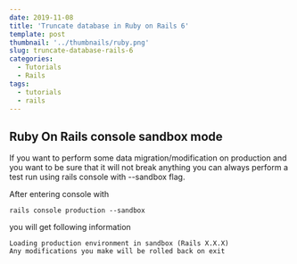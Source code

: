 ```yaml
---
date: 2019-11-08
title: 'Truncate database in Ruby on Rails 6'
template: post
thumbnail: '../thumbnails/ruby.png'
slug: truncate-database-rails-6
categories:
  - Tutorials
  - Rails
tags:
  - tutorials
  - rails
---
```


## Ruby On Rails console sandbox mode
If you want to perform some data migration/modification on production and you want to be sure that it will not break anything you can always perform a test run using rails console with --sandbox flag.

After entering console with

```terminal
rails console production --sandbox
```

you will get following information

```terminal
Loading production environment in sandbox (Rails X.X.X)
Any modifications you make will be rolled back on exit
```
